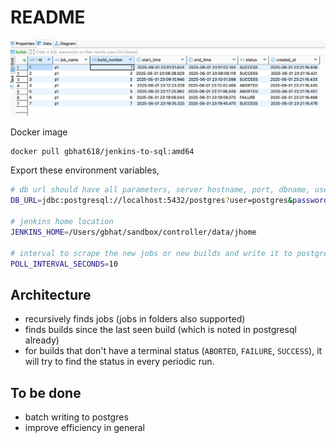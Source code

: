 # README

![demo.png](docs/images/demo.png)

Docker image
```bash
docker pull gbhat618/jenkins-to-sql:amd64
```

Export these environment variables,

```bash
# db url should have all parameters, server hostname, port, dbname, user, password
DB_URL=jdbc:postgresql://localhost:5432/postgres?user=postgres&password=pass

# jenkins home location
JENKINS_HOME=/Users/gbhat/sandbox/controller/data/jhome

# interval to scrape the new jobs or new builds and write it to postgres
POLL_INTERVAL_SECONDS=10
```

## Architecture

* recursively finds jobs (jobs in folders also supported)
* finds builds since the last seen build (which is noted in postgresql already)
* for builds that don't have a terminal status (`ABORTED`, `FAILURE`, `SUCCESS`), it will try to find the status in every periodic run.

## To be done

* batch writing to postgres
* improve efficiency in general
